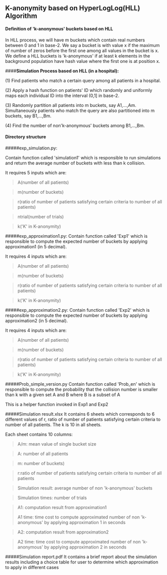 ## **K-anonymity based on HyperLogLog(HLL) Algorithm**

#### **Definition of 'k-anonymous' buckets based on HLL**
In HLL process, we will have m buckets which contain real numbers between 0 and 1 in base-2.
We say a bucket is with value x if the maximum of number of zeros before the first one among all values in the bucket is x.
We define a HLL buckets is 'k-anonymous' if at least k elements in the background population have hash value where the first one is at 
position x.

####**Simulation Process based on HLL (in a hospital):**

(1) Find patients who match a certain query among all patients in a hospital.
 
(2) Apply a hash function on patients' ID which randomly and uniformly maps each
 individual ID into the interval (0,1] in  base-2.

(3) Randomly partition all patients into m buckets, say A1,...,Am. Simultaneously
patients who match the query are also partitioned into m buckets, say B1,...,Bm.

(4) Find the number of non'k-anonymous' buckets among B1,...,Bm.


#### **Directory structure**
#####exp_simulation.py: 

Contain function called 'simulation1' which is responsible to run simulations and return the average number of buckets with less than k collision.

It requires 5 inputs which are: 
>A(number of all patients)

>m(number of buckets)

>r(ratio of number of patients satisfying certain criteria to number of all patients)

>ntrial(number of trials)

>k('K' in K-anonymity)

#####exp_approximation1.py:
Contain function called 'Exp1' which is responsible to compute the expected number of buckets by applying approximation1 (in 5 decimal).

It requires 4 inputs which are: 
>A(number of all patients)

>m(number of buckets)

>r(ratio of number of patients satisfying certain criteria to number of all patients)

>k('K' in K-anonymity)

#####exp_approximation2.py:
Contain function called 'Exp2' which is responsible to compute the expected number of buckets by applying approximation2 (in 5 decimal).

It requires 4 inputs which are: 
>A(number of all patients)

>m(number of buckets)

>r(ratio of number of patients satisfying certain criteria to number of all patients)

>k('K' in K-anonymity)

#####Prob_simple_version.py
Contain function called 'Prob_en' which is responsible to compute the probability 
that the collision number is smaller than k with a given set A and B where B is a subset of A

This is a helper function invoked in Exp1 and Exp2

#####Simulation result.xlsx
It contains 6 sheets which corresponds to 6 different values of r, 
ratio of number of patients satisfying certain criteria to number of all patients.
The k is 10 in all sheets.

Each sheet contains 10 columns:
>A/m: mean value of single bucket size

>A: number of all patients

>m: number of buckets)

>r:ratio of number of patients satisfying certain criteria to number of all patients

>Simulation result: average number of non 'k-anonymous' buckets

>Simulation times: number of trials

>A1: computation result from approximation1
>
>A1 time: time cost to compute approximated number of non 'k-anonymous' by applying approximation 1 in seconds

>A2: computation result from approximation2

>A2 time: time cost to compute approximated number of non 'k-anonymous' by applying approximation 2 in seconds

#####Simulation report.pdf
It contains a brief report about the simulation results including a choice table
for user to determine which approximation to apply in different cases
